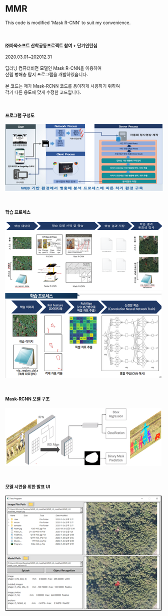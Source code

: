 # MMR
This code is modified 'Mask R-CNN' to suit my convenience.<br>
<br>
<br>
#### ㈜아와소프트 산학공동프로젝트 참여 + 단기인턴십<br>
2020.03.01~202012.31<br>
<br>
딥러닝 컴퓨터비전 모델인 Mask R-CNN을 이용하여<br>
산림 병해충 탐지 프로그램을 개발하였습니다.<br>
<br>
본 코드는 제가 Mask-RCNN 코드를 용이하게 사용하기 위하여<br>
각기 다른 용도에 맞게 수정한 코드입니다.<br>
<br>
<br>
#### 프로그램 구성도<br>
<img src="/images/image01.png" width="700"><br>
<br>
<br>
#### 학습 프로세스<br>
<img src="/images/image02.png" width="700"><br>
<img src="/images/image03.png" width="500"><br>
<br>
<br>
#### Mask-RCNN 모델 구조<br>
<img src="/images/image04.png" width="500"><br>
<br>
<br>
#### 모델 시연을 위한 발표 UI<br>
<img src="/images/image05.png" width="500"><br>
